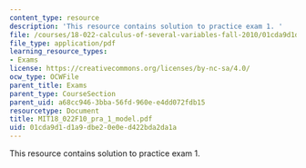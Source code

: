 ```yaml
---
content_type: resource
description: 'This resource contains solution to practice exam 1. '
file: /courses/18-022-calculus-of-several-variables-fall-2010/01cda9d1d1a9dbe20e0ed422bda2da1a_MIT18_022F10_pra_1_model.pdf
file_type: application/pdf
learning_resource_types:
- Exams
license: https://creativecommons.org/licenses/by-nc-sa/4.0/
ocw_type: OCWFile
parent_title: Exams
parent_type: CourseSection
parent_uid: a68cc946-3bba-56fd-960e-e4dd072fdb15
resourcetype: Document
title: MIT18_022F10_pra_1_model.pdf
uid: 01cda9d1-d1a9-dbe2-0e0e-d422bda2da1a
---
```

This resource contains solution to practice exam 1. 